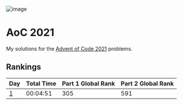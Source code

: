 ![image](https://user-images.githubusercontent.com/9584084/144176282-713b97b3-43b9-4f03-9e94-8c18528f0072.png)

# AoC 2021
My solutions for the [Advent of Code 2021](https://adventofcode.com/2021/) problems.

## Rankings
| Day                             | Total Time     | Part 1 Global Rank | Part 2 Global Rank | 
| ------------------------------- | -------------- | ------------------ | ------------------ | 
| [1](day01)                      | 00:04:51       | 305                | 591                | 
